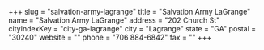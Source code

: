 +++
slug = "salvation-army-lagrange"
title = "Salvation Army LaGrange"
name = "Salvation Army LaGrange"
address = "202 Church St"
cityIndexKey = "city-ga-lagrange"
city = "Lagrange"
state = "GA"
postal = "30240"
website = ""
phone = "706 884-6842"
fax = ""
+++
